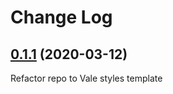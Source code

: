 # Change Log

## [0.1.1](https://github.com/testthedocs/CockroachDB/tree/0.1.0) (2020-03-12)

Refactor repo to Vale styles template
